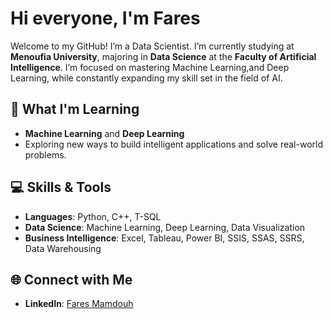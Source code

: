 # Hi everyone, I'm Fares

Welcome to my GitHub! I’m a Data Scientist. I’m currently studying at **Menoufia University**, majoring in **Data Science** at the **Faculty of Artificial Intelligence**. I’m focused on mastering Machine Learning,and Deep Learning, while constantly expanding my skill set in the field of AI.

## 🧠 What I'm Learning
- **Machine Learning** and **Deep Learning**
- Exploring new ways to build intelligent applications and solve real-world problems.

## 💻 Skills & Tools
- **Languages**: Python, C++, T-SQL
- **Data Science**: Machine Learning, Deep Learning, Data Visualization
- **Business Intelligence**: Excel, Tableau, Power BI, SSIS, SSAS, SSRS, Data Warehousing

<!--
## 🚀 Projects
Here are a few notable projects that I've worked on:
- 🩺 [Health Assistant App](https://github.com/faresmamdouh/health-assistant) – A web application for disease prediction (Diabetes, Heart Disease, Parkinson’s) using **Streamlit** and machine learning algorithms.
- 📊 [Data Preprocessing App](https://github.com/faresmamdouh/data-preprocessing-app) – A simple web app for data preprocessing using **Streamlit**.
- 🤖 [YOLOv8 Pose Estimation](https://github.com/faresmamdouh/yolov8-pose) – A project focused on using YOLOv8 for cheating detection with pose estimation.
- 📈 **BI Dashboards** (Coming soon!) – Power BI and Tableau dashboards analyzing business data and visualizing insights.

Feel free to check out my repositories for more projects and contributions!  
-->


## 🌐 Connect with Me
- **LinkedIn**: [Fares Mamdouh](https://www.linkedin.com/in/faresmamdouh/)
  <!--
- **Kaggle**: [Fares Mamdouh](https://www.kaggle.com/faresmamdou)
- **LeetCode**: [Fares Mamdouh](https://leetcode.com/u/faresmamdouh/)
- **HackerRank**: [Fares Mamdouh](https://www.hackerrank.com/profile/faresmamdouh)
-->
## 📫 How to Reach Me
- **Email**: fares.mamdouh.abdulaziz@gmail.com
- **Telegram**: [@fares_mamdouhaziz](https://t.me/fares_mamdouhaziz)
